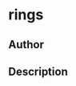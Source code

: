 # rings

## Author

<!-- Insert Your Name Here -->

## Description

<!-- Describe your example here -->
